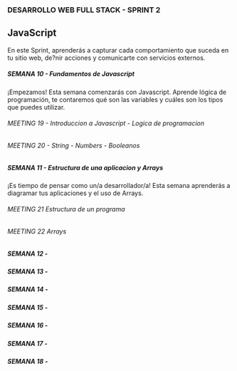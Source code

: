 ### DESARROLLO WEB FULL STACK - SPRINT 2

## JavaScript

En este Sprint, aprenderás a capturar cada comportamiento que suceda en tu sitio web, de?nir acciones y comunicarte con servicios externos.

##### SEMANA 10 - Fundamentos de Javascript

¡Empezamos! Esta semana comenzarás con Javascript. Aprende lógica de programación, te contaremos qué son las variables y cuáles son los tipos que puedes utilizar.

###### MEETING 19 - Introduccion a Javascript - Logica de programacion

###### MEETING 20 - String - Numbers - Booleanos

##### SEMANA 11 - Estructura de una aplicacion y Arrays

¡Es tiempo de pensar como un/a desarrollador/a! Esta semana aprenderás a diagramar tus aplicaciones y el uso de Arrays.

###### MEETING 21 Estructura de un programa 

###### MEETING 22 Arrays

##### SEMANA 12 - 
##### SEMANA 13 - 
##### SEMANA 14 - 
##### SEMANA 15 - 
##### SEMANA 16 - 
##### SEMANA 17 - 
##### SEMANA 18 - 